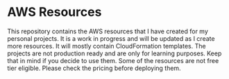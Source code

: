 # AWS Resources

This repository contains the AWS resources that I have created for my personal projects.
It is a work in progress and will be updated as I create more resources. It will mostly contain CloudFormation templates.
The projects are not production ready and are only for learning purposes. Keep that in mind if you decide to use them.
Some of the resources are not free tier eligible. Please check the pricing before deploying them.

